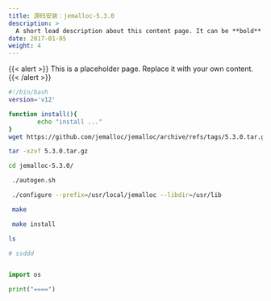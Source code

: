 ```yaml
---
title: 源码安装：jemalloc-5.3.0
description: >
  A short lead description about this content page. It can be **bold** or _italic_ and can be split over multiple paragraphs.
date: 2017-01-05
weight: 4
---
```


{{< alert >}}
This is a placeholder page. Replace it with your own content.
{{< /alert >}}


```bash
#!/bin/bash
version='v12'

function install(){
        echo "install ..."
}
wget https://github.com/jemalloc/jemalloc/archive/refs/tags/5.3.0.tar.gz

tar -xzvf 5.3.0.tar.gz

cd jemalloc-5.3.0/

 ./autogen.sh

 ./configure --prefix=/usr/local/jemalloc --libdir=/usr/lib

 make

 make install

ls

# ssddd
```

```python

import os

print("====")

```